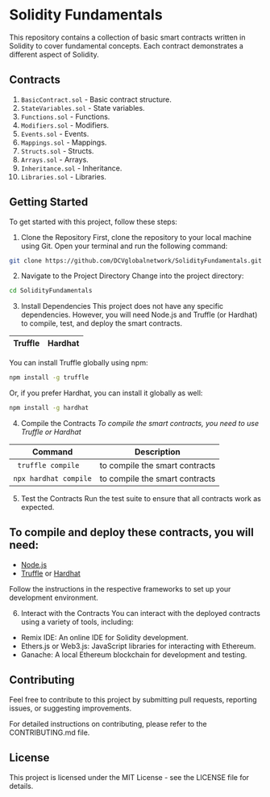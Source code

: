 # Solidity Fundamentals

This repository contains a collection of basic smart contracts written in Solidity to cover fundamental concepts. Each contract demonstrates a different aspect of Solidity.

## Contracts

1. `BasicContract.sol` - Basic contract structure.
2. `StateVariables.sol` - State variables.
3. `Functions.sol` - Functions.
4. `Modifiers.sol` - Modifiers.
5. `Events.sol` - Events.
6. `Mappings.sol` - Mappings.
7. `Structs.sol` - Structs.
8. `Arrays.sol` - Arrays.
9. `Inheritance.sol` - Inheritance.
10. `Libraries.sol` - Libraries.

## Getting Started

To get started with this project, follow these steps:

1. Clone the Repository
First, clone the repository to your local machine using Git. Open your terminal and run the following command:

```sh
git clone https://github.com/DCVglobalnetwork/SolidityFundamentals.git
```

2. Navigate to the Project Directory
Change into the project directory:

```sh
cd SolidityFundamentals
```
3. Install Dependencies
This project does not have any specific dependencies. However,
you will need Node.js and Truffle (or Hardhat) to compile, test, and deploy the smart contracts.

|  Truffle      |   Hardhat     |
| ------------- | ------------- |

You can install Truffle globally using npm:
```sh
npm install -g truffle
```

Or, if you prefer Hardhat, you can install it globally as well:

```sh
npm install -g hardhat
```
4. Compile the Contracts
*To compile the smart contracts, you need to use Truffle or Hardhat*

| Command | Description |
| --- | --- |
| ``` truffle compile``` | to compile the smart contracts  |
| ```npx hardhat compile```| to compile the smart contracts |

5. Test the Contracts
Run the test suite to ensure that all contracts work as expected.

## To compile and deploy these contracts, you will need:

- [Node.js](https://nodejs.org/)
- [Truffle](https://www.trufflesuite.com/truffle) or [Hardhat](https://hardhat.org/)

Follow the instructions in the respective frameworks to set up your development environment.

6. Interact with the Contracts
You can interact with the deployed contracts using a variety of tools, including:

+ Remix IDE: An online IDE for Solidity development.
+ Ethers.js or Web3.js: JavaScript libraries for interacting with Ethereum.
+ Ganache: A local Ethereum blockchain for development and testing.
  
## Contributing
Feel free to contribute to this project by submitting pull requests, reporting issues, or suggesting improvements.

For detailed instructions on contributing, please refer to the CONTRIBUTING.md file.

## License
This project is licensed under the MIT License - see the LICENSE file for details.


